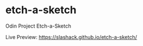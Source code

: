 # etch-a-sketch
Odin Project Etch-a-Sketch 

Live Preview: https://slashack.github.io/etch-a-sketch/
